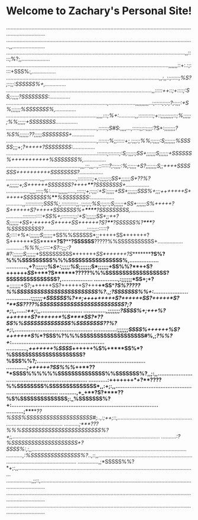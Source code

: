 # Welcome to Zachary's Personal Site!

......................................................................................................................................................
..............................................................................................................................,,......................
........................................................................................................................,,::::;%?;,...................
.............................................................................................................,,,,,,::+:.:;::::+SSS%*:,................
.......................................................................................................,,:,,::;:::::;%S?;::;;:*SSSSSS%+,..............
..................................................................................................,,:::::++::;+::::;:_SS;:;;;;?SSSSSSSS:..............
....................................................................,..................,,,,,,,,,..:;:::::;:;:;?;:;;;:+S%;;;;;;%SSSSSSS%,..............
.............................................................,,,,:::;%+:...........,,::::::::::;+::;;;;;;;;::;%_;;;;;;%%;;;;;+SSSSSSSS*...............
.............................................................,::::::;S#S*:,,,,...,:::::;;::;;;;:?S+:;;;;;;;*?%S%;;;;;;??;;;;;*SSSSSSSS+...............
.............................................................,::::::;%*;;:::::+;,:;;;:;%%;:;;;;:*S*;;;;;;;%SSSSS*;;;+;*?+++++?SSSSSSSS:...............
.............................................................:::::::;:::::::;:*S;:;;;:;SS+;;;;;;_S_;;;;;;+SSSSSS%++++++_+++++%SSSSSSS%,...............
..................................................,,,:::,,,..,:::::::_?;:;;;;:*%;:;;;;+S?;;;;;;;*S*;;++++*SSSSSSS*++++++++++*SSSSSSSS?................
.......................,,,.....................,::::::::::;+;:;;;;;:;SS+;;;;;;_S+_??%?*+;;;;;;+;*S*++++++*SSSSSSS?++++**\*\***?SSSSSSSS+................
................,,,,::::;%_:......,,,,,,.....,:::::;+;:;;;:+S_:;;;;;+SS+;;;;;;_SSS%_+;;;*+++++++*S*++++++*SSSSSSS%****\*\*****%SSSSSSSS:................
...........,,:::::::::::;SSS%;,::::::::::;,.:;;:;:;%S;:;;::;S*;;;;;;+SS+;;;;;;*S%_+++++?S_++++++_S?++++_+_SSSSSSS%+**\*\*\*\***?SSSSSSSSS,................
...........:::::::::::::+SS%+;::::::::;;:+S_:;;;;;;SS+;;++_?S_;;;;;;+SS+;+++++_S_+++++_SS_++++++?S?**\*\***?SSSSSS%?**\*\*\***?%SSSSSSSSS?.................
...........::::;;:::::::?S*;::::+%+:;;;;;;S*;;;;;;+SS%%SSSSSS*;;+++++SS*++++++?S++++++\*SS**\*\*\***?S?**\*\***?SSSSSS**?????%%SSSSSSSSSSS+.................
...........:_%%%;::::::+S?::;;;:?#?:;;;;;;S_;;;;;;+SSSSSSSSSS*++++++*SS\*++++++?S******\*\*********?S%?%%%SSSSSSSSS%%%SSSSSSSSSSSSSSSS%,.................
............,+?_:;;;;:;%S+:;;;;;%S_;;;;;;;S*;;;;;;+SS%%?\*\*++S?++++++*SS*++\***\*?S**\*\*****?????%%%SSSSSSSSSSSSSSSSSS?SSSSSSSSSSSSSSS?,..................
..............,:;;;;;;*SS+;+**?**+;;;;;;;+S?;++++++SS?++++++S?+++**+\*SS**\*****?S%?????%%SSSSSSSSSSSSSSSSSSSSSSSS%?.,;?SSSSSSS%%*+:....................
..............:;;;;;;+SSSSSS%?++;+++++++++S?++++++*SS?+++++\*S?**\*\*\***SS?**_???%SSSSSSSSSSSSSSSSSSSSSSSSS?;?_+;:,,.....:+_+;:,,........................
.............,;;;;;;;?SSSS%_+;+++%?+++++++S?++++++\*%S\*\*\*\***SS?**\***??SS%%SSSSSSSSSSSSSS%SSSSSSSS??%?*+;:,.............................................
.............:;;;;;;*SSSS%++++++%S?++++++\*S%******\*******?SSS%?%%%SSSSSSSSSSSSSSSSSSS#%,;_?%%?+:......................................................
............,+++++++%SSSS_++++++%S%+**\*\***SS%****\*****?%SSSSSSSSSSSSSSSSSSSSS?%SSS%%?_;...............................................................
............;++++++?SS%%%_++\***\*??**\*\*****SSSS%%%%%%SSSSSSSSSSSSSS%%SSSSSSS%?,,;:,,...................................................................
...........:+++++++\***_+_?**\*\*****?**???%%SSSSSSSS%SSSSSSSSSSSSSS\*,,:**+;:,,..........................................................................
..........,+_+****\*\*****?S?\*\*\*\*??%S%SSSSSSSSSSSSSS;:_%SSSSSSS%?+:.....................................................................................
..........;****\*\*\*****??%SSS%SSSSSSSSSSSSSSSSSSSS#;..,:;++;::,........................................................................................
..........;\*_\*\*???%%%SSSSSSSSSSSSSSSSSSSSSSSS%?_+;,...................................................................................................
..........:?%SSSSSSSSSSSSSSSSSSSS+?SSSS%_:,:,,........................................................................................................
...........,:_%SSSSSSSSSSSSSSS%?*..,::,,..............................................................................................................
..............,;*SSSSS%%?\*+;:,,.......................................................................................................................
.................,;;::,...............................................................................................................................
......................................................................................................................................................
......................................................................................................................................................
